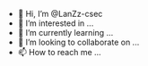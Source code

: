 - 👋 Hi, I’m @LanZz-csec
- 👀 I’m interested in ...
- 🌱 I’m currently learning ...
- 💞️ I’m looking to collaborate on ...
- 📫 How to reach me ...

<!---
LanZz-csec/LanZz-csec is a ✨ special ✨ repository because its `README.md` (this file) appears on your GitHub profile.
You can click the Preview link to take a look at your changes.
--->
